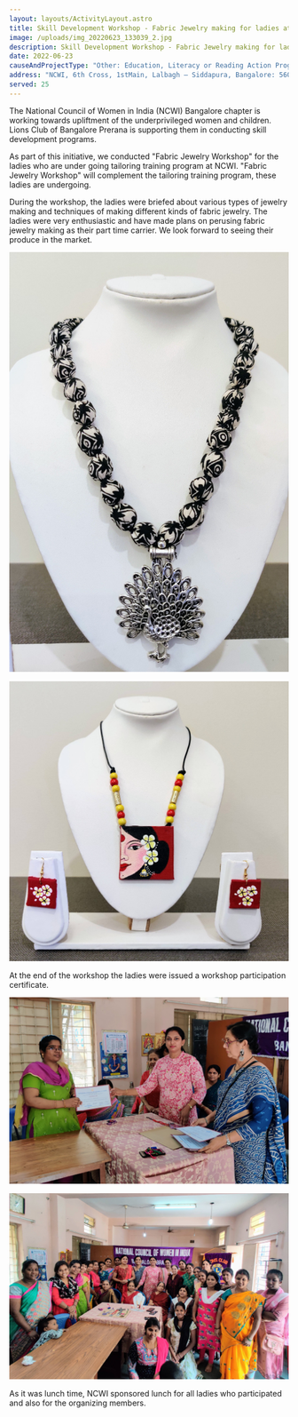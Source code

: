 ```yaml
---
layout: layouts/ActivityLayout.astro
title: Skill Development Workshop - Fabric Jewelry making for ladies at NCWI
image: /uploads/img_20220623_133039_2.jpg
description: Skill Development Workshop - Fabric Jewelry making for ladies at NCWI
date: 2022-06-23
causeAndProjectType: "Other: Education, Literacy or Reading Action Program"
address: "NCWI, 6th Cross, 1stMain, Lalbagh – Siddapura, Bangalore: 560011"
served: 25
---
```

The National Council of Women in India (NCWI) Bangalore chapter is working towards upliftment of the underprivileged women and children. Lions Club of Bangalore Prerana is supporting them in conducting skill development programs.

As part of this initiative, we conducted "Fabric Jewelry Workshop" for the ladies who are under going tailoring training program at NCWI. "Fabric Jewelry Workshop" will complement the tailoring training program, these ladies are undergoing. 

During the workshop, the ladies were briefed about various types of jewelry making and techniques of making different kinds of fabric jewelry. The ladies were very enthusiastic and have made plans on perusing fabric jewelry making as their part time carrier. We look forward to seeing their produce in the market.

![Fabric Jewelry Sample1](/uploads/img_20220623_104311_2.jpg "Fabric Jewelry Sample1")

![Fabric Jewelry Sample2](/uploads/img_20220623_104220_2.jpg "Fabric Jewelry Sample2")

At the end of the workshop the ladies were issued a workshop participation certificate. 

![Participation certificate](/uploads/img_20220623_140730_2.jpg "Participation certificate")

![Group Photo with Participants and organizers](/uploads/img_20220623_135954_2.jpg "Group Photo with Participants and organizers")

As it was lunch time, NCWI sponsored lunch for all ladies who participated and also for the organizing members.
